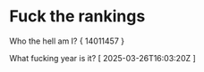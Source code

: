 # Fuck the rankings

Who the hell am I?
{ 14011457 }

What fucking year is it?
[ 2025-03-26T16:03:20Z ]
